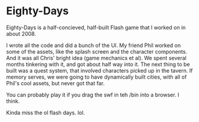 # Eighty-Days

Eighty-Days is a half-concieved, half-built Flash game that I worked on in about 2008. 

I wrote all the code and did a bunch of the UI. My friend Phil worked on some of the assets, like the splash screen and the character components. And it was all Chris' bright idea (game mechanics et al). We spent several months tinkering with it, and got about half way into it. The next thing to be built was a quest system, that involved characters picked up in the tavern. If memory serves, we were going to have dynamically built cities, with all of Phil's cool assets, but never got that far. 

You can probably play it if you drag the swf in teh /bin into a browser. I think. 

Kinda miss the ol flash days. lol.
